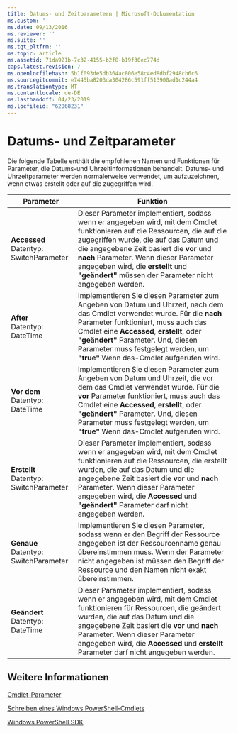 ```yaml
---
title: Datums- und Zeitparametern | Microsoft-Dokumentation
ms.custom: ''
ms.date: 09/13/2016
ms.reviewer: ''
ms.suite: ''
ms.tgt_pltfrm: ''
ms.topic: article
ms.assetid: 71da921b-7c32-4155-b2f8-b19f30ec774d
caps.latest.revision: 7
ms.openlocfilehash: 5b1f093de5db364ac806e58c4ed8dbf2948cb6c6
ms.sourcegitcommit: e7445ba8203da304286c591ff513900ad1c244a4
ms.translationtype: MT
ms.contentlocale: de-DE
ms.lasthandoff: 04/23/2019
ms.locfileid: "62068231"
---
```

# <a name="date-and-time-parameters"></a>Datums- und Zeitparameter

Die folgende Tabelle enthält die empfohlenen Namen und Funktionen für Parameter, die Datums-und Uhrzeitinformationen behandelt. Datums- und Uhrzeitparameter werden normalerweise verwendet, um aufzuzeichnen, wenn etwas erstellt oder auf die zugegriffen wird.

|Parameter|Funktion|
|---|---|
|**Accessed**<br>Datentyp: SwitchParameter|Dieser Parameter implementiert, sodass wenn er angegeben wird, mit dem Cmdlet funktionieren auf die Ressourcen, die auf die zugegriffen wurde, die auf das Datum und die angegebene Zeit basiert die **vor** und **nach** Parameter. Wenn dieser Parameter angegeben wird, die **erstellt** und **"geändert"** müssen der Parameter nicht angegeben werden.|
|**After**<br>Datentyp: DateTime|Implementieren Sie diesen Parameter zum Angeben von Datum und Uhrzeit, nach dem das Cmdlet verwendet wurde. Für die **nach** Parameter funktioniert, muss auch das Cmdlet eine **Accessed**, **erstellt**, oder **"geändert"** Parameter. Und, diesen Parameter muss festgelegt werden, um **"true"** Wenn das-Cmdlet aufgerufen wird.|
|**Vor dem**<br>Datentyp: DateTime|Implementieren Sie diesen Parameter zum Angeben von Datum und Uhrzeit, die vor dem das Cmdlet verwendet wurde. Für die **vor** Parameter funktioniert, muss auch das Cmdlet eine **Accessed**, **erstellt**, oder **"geändert"** Parameter. Und, diesen Parameter muss festgelegt werden, um **"true"** Wenn das-Cmdlet aufgerufen wird.|
|**Erstellt**<br>Datentyp: SwitchParameter|Dieser Parameter implementiert, sodass wenn er angegeben wird, mit dem Cmdlet funktionieren auf die Ressourcen, die erstellt wurden, die auf das Datum und die angegebene Zeit basiert die **vor** und **nach** Parameter. Wenn dieser Parameter angegeben wird, die **Accessed** und **"geändert"** Parameter darf nicht angegeben werden.|
|**Genaue**<br>Datentyp: SwitchParameter|Implementieren Sie diesen Parameter, sodass wenn er den Begriff der Ressource angegeben ist der Ressourcenname genau übereinstimmen muss. Wenn der Parameter nicht angegeben ist müssen den Begriff der Ressource und den Namen nicht exakt übereinstimmen.|
|**Geändert**<br>Datentyp: DateTime|Dieser Parameter implementiert, sodass wenn er angegeben wird, mit dem Cmdlet funktionieren für Ressourcen, die geändert wurden, die auf das Datum und die angegebene Zeit basiert die **vor** und **nach** Parameter. Wenn dieser Parameter angegeben wird, die **Accessed** und **erstellt** Parameter darf nicht angegeben werden.|
## <a name="see-also"></a>Weitere Informationen

[Cmdlet-Parameter](./cmdlet-parameters.md)

[Schreiben eines Windows PowerShell-Cmdlets](./writing-a-windows-powershell-cmdlet.md)

[Windows PowerShell SDK](../windows-powershell-reference.md)
